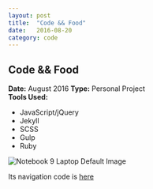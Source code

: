 ```yaml
---
layout: post
title:  "Code && Food"
date:   2016-08-20
category: code
---
```


<div class="project-description">
	<h2>Code &amp;&amp; Food</h2>
	<div class="desc">
		<span><strong>Date:</strong> August 2016</span>
		<span><strong>Type:</strong> Personal Project</span>
	</div>
	<div class="desc">
		<span><strong>Tools Used:</strong></span>
		<ul>
			<li>JavaScript/jQuery</li>
			<li>Jekyll</li>
			<li>SCSS</li>
			<li>Gulp</li>
			<li>Ruby</li>
		</ul>
	</div>
</div>



<div class="project-image">
	<img src="https://storage.googleapis.com/codeandfood/work/samsung/notebook-9-laptop/notebook-9-laptop.png" alt="Notebook 9 Laptop Default Image" />
</div>

<p>Its navigation code is <a href="http://codepen.io/jeesunikim/pen/yJAjoN" target="_blank">here</a></p>